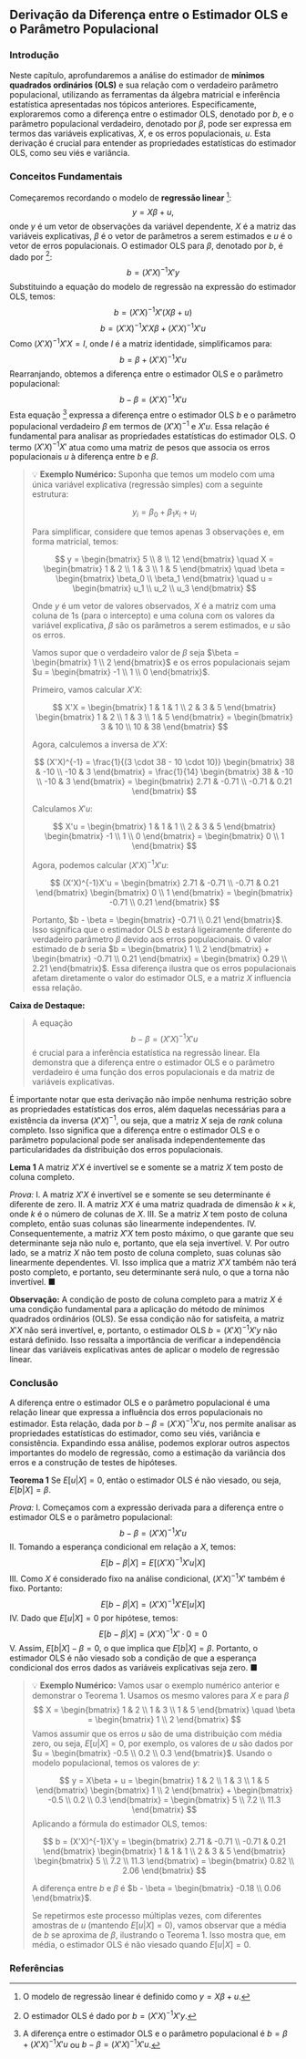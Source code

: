## Derivação da Diferença entre o Estimador OLS e o Parâmetro Populacional

### Introdução
Neste capítulo, aprofundaremos a análise do estimador de **mínimos quadrados ordinários (OLS)** e sua relação com o verdadeiro parâmetro populacional, utilizando as ferramentas da álgebra matricial e inferência estatística apresentadas nos tópicos anteriores. Especificamente, exploraremos como a diferença entre o estimador OLS, denotado por $b$, e o parâmetro populacional verdadeiro, denotado por $\beta$, pode ser expressa em termos das variáveis explicativas, $X$, e os erros populacionais, $u$. Esta derivação é crucial para entender as propriedades estatísticas do estimador OLS, como seu viés e variância.

### Conceitos Fundamentais
Começaremos recordando o modelo de **regressão linear** [^8.1.1]:
$$y = X\beta + u,$$
onde $y$ é um vetor de observações da variável dependente, $X$ é a matriz das variáveis explicativas, $\beta$ é o vetor de parâmetros a serem estimados e $u$ é o vetor de erros populacionais. O estimador OLS para $\beta$, denotado por $b$, é dado por [^8.1.6]:
$$b = (X'X)^{-1}X'y$$
Substituindo a equação do modelo de regressão na expressão do estimador OLS, temos:
$$b = (X'X)^{-1}X'(X\beta + u)$$
$$b = (X'X)^{-1}X'X\beta + (X'X)^{-1}X'u$$
Como $(X'X)^{-1}X'X = I$, onde $I$ é a matriz identidade, simplificamos para:
$$b = \beta + (X'X)^{-1}X'u$$
Rearranjando, obtemos a diferença entre o estimador OLS e o parâmetro populacional:
$$b - \beta = (X'X)^{-1}X'u$$
Esta equação [^8.1.12] expressa a diferença entre o estimador OLS $b$ e o parâmetro populacional verdadeiro $\beta$ em termos de $(X'X)^{-1}$ e $X'u$. Essa relação é fundamental para analisar as propriedades estatísticas do estimador OLS. O termo $(X'X)^{-1}X'$ atua como uma matriz de pesos que associa os erros populacionais $u$ à diferença entre $b$ e $\beta$.

> 💡 **Exemplo Numérico:** Suponha que temos um modelo com uma única variável explicativa (regressão simples) com a seguinte estrutura:
>
> $$ y_i = \beta_0 + \beta_1 x_i + u_i $$
>
> Para simplificar, considere que temos apenas 3 observações e, em forma matricial, temos:
>
> $$ y = \begin{bmatrix} 5 \\ 8 \\ 12 \end{bmatrix} \quad X = \begin{bmatrix} 1 & 2 \\ 1 & 3 \\ 1 & 5 \end{bmatrix} \quad \beta = \begin{bmatrix} \beta_0 \\ \beta_1 \end{bmatrix} \quad u = \begin{bmatrix} u_1 \\ u_2 \\ u_3 \end{bmatrix} $$
>
> Onde $y$ é um vetor de valores observados, $X$ é a matriz com uma coluna de 1s (para o intercepto) e uma coluna com os valores da variável explicativa, $\beta$ são os parâmetros a serem estimados, e $u$ são os erros.
>
>  Vamos supor que o verdadeiro valor de $\beta$ seja $\beta = \begin{bmatrix} 1 \\ 2 \end{bmatrix}$ e os erros populacionais sejam $u = \begin{bmatrix} -1 \\ 1 \\ 0 \end{bmatrix}$.
>
>  Primeiro, vamos calcular $X'X$:
>
> $$ X'X = \begin{bmatrix} 1 & 1 & 1 \\ 2 & 3 & 5 \end{bmatrix} \begin{bmatrix} 1 & 2 \\ 1 & 3 \\ 1 & 5 \end{bmatrix} = \begin{bmatrix} 3 & 10 \\ 10 & 38 \end{bmatrix} $$
>
>  Agora, calculemos a inversa de $X'X$:
>
> $$ (X'X)^{-1} = \frac{1}{(3 \cdot 38 - 10 \cdot 10)} \begin{bmatrix} 38 & -10 \\ -10 & 3 \end{bmatrix} = \frac{1}{14} \begin{bmatrix} 38 & -10 \\ -10 & 3 \end{bmatrix} =  \begin{bmatrix} 2.71 & -0.71 \\ -0.71 & 0.21 \end{bmatrix} $$
>
>  Calculamos $X'u$:
>
> $$ X'u = \begin{bmatrix} 1 & 1 & 1 \\ 2 & 3 & 5 \end{bmatrix} \begin{bmatrix} -1 \\ 1 \\ 0 \end{bmatrix} = \begin{bmatrix} 0 \\ 1 \end{bmatrix} $$
>
>  Agora, podemos calcular $(X'X)^{-1}X'u$:
>
> $$ (X'X)^{-1}X'u = \begin{bmatrix} 2.71 & -0.71 \\ -0.71 & 0.21 \end{bmatrix} \begin{bmatrix} 0 \\ 1 \end{bmatrix} = \begin{bmatrix} -0.71 \\ 0.21 \end{bmatrix} $$
>
>  Portanto, $b - \beta = \begin{bmatrix} -0.71 \\ 0.21 \end{bmatrix}$. Isso significa que o estimador OLS $b$ estará ligeiramente diferente do verdadeiro parâmetro $\beta$ devido aos erros populacionais. O valor estimado de $b$ seria $b = \begin{bmatrix} 1 \\ 2 \end{bmatrix} + \begin{bmatrix} -0.71 \\ 0.21 \end{bmatrix} = \begin{bmatrix} 0.29 \\ 2.21 \end{bmatrix}$. Essa diferença ilustra que os erros populacionais afetam diretamente o valor do estimador OLS, e a matriz $X$ influencia essa relação.

**Caixa de Destaque:**
>A equação $$b - \beta = (X'X)^{-1}X'u$$ é crucial para a inferência estatística na regressão linear. Ela demonstra que a diferença entre o estimador OLS e o parâmetro verdadeiro é uma função dos erros populacionais e da matriz de variáveis explicativas.

É importante notar que esta derivação não impõe nenhuma restrição sobre as propriedades estatísticas dos erros, além daquelas necessárias para a existência da inversa $(X'X)^{-1}$, ou seja, que a matriz $X$ seja de *rank* coluna completo. Isso significa que a diferença entre o estimador OLS e o parâmetro populacional pode ser analisada independentemente das particularidades da distribuição dos erros populacionais.

**Lema 1**
A matriz $X'X$ é invertível se e somente se a matriz $X$ tem posto de coluna completo.

*Prova:*
I. A matriz $X'X$ é invertível se e somente se seu determinante é diferente de zero.
II. A matriz $X'X$ é uma matriz quadrada de dimensão $k \times k$, onde $k$ é o número de colunas de $X$.
III. Se a matriz $X$ tem posto de coluna completo, então suas colunas são linearmente independentes.
IV. Consequentemente, a matriz $X'X$ tem posto máximo, o que garante que seu determinante seja não nulo e, portanto, que ela seja invertível.
V. Por outro lado, se a matriz $X$ não tem posto de coluna completo, suas colunas são linearmente dependentes.
VI. Isso implica que a matriz $X'X$ também não terá posto completo, e portanto, seu determinante será nulo, o que a torna não invertível. ■

**Observação:**
A condição de posto de coluna completo para a matriz $X$ é uma condição fundamental para a aplicação do método de mínimos quadrados ordinários (OLS). Se essa condição não for satisfeita, a matriz $X'X$ não será invertível, e, portanto, o estimador OLS $b = (X'X)^{-1}X'y$ não estará definido. Isso ressalta a importância de verificar a independência linear das variáveis explicativas antes de aplicar o modelo de regressão linear.

### Conclusão
A diferença entre o estimador OLS e o parâmetro populacional é uma relação linear que expressa a influência dos erros populacionais no estimador. Esta relação, dada por $b - \beta = (X'X)^{-1}X'u$, nos permite analisar as propriedades estatísticas do estimador, como seu viés, variância e consistência. Expandindo essa análise, podemos explorar outros aspectos importantes do modelo de regressão, como a estimação da variância dos erros e a construção de testes de hipóteses.

**Teorema 1**
Se $E[u|X] = 0$, então o estimador OLS é não viesado, ou seja, $E[b|X] = \beta$.

*Prova:*
I. Começamos com a expressão derivada para a diferença entre o estimador OLS e o parâmetro populacional:
$$b - \beta = (X'X)^{-1}X'u$$
II. Tomando a esperança condicional em relação a $X$, temos:
$$E[b - \beta|X] = E[(X'X)^{-1}X'u|X]$$
III. Como $X$ é considerado fixo na análise condicional, $(X'X)^{-1}X'$ também é fixo. Portanto:
$$E[b - \beta|X] = (X'X)^{-1}X'E[u|X]$$
IV. Dado que $E[u|X] = 0$ por hipótese, temos:
$$E[b - \beta|X] = (X'X)^{-1}X' \cdot 0 = 0$$
V. Assim, $E[b|X] - \beta = 0$, o que implica que $E[b|X] = \beta$. Portanto, o estimador OLS é não viesado sob a condição de que a esperança condicional dos erros dados as variáveis explicativas seja zero. ■

> 💡 **Exemplo Numérico:** Vamos usar o exemplo numérico anterior e demonstrar o Teorema 1. Usamos os mesmo valores para $X$ e para $\beta$
> $$ X = \begin{bmatrix} 1 & 2 \\ 1 & 3 \\ 1 & 5 \end{bmatrix} \quad \beta = \begin{bmatrix} 1 \\ 2 \end{bmatrix} $$
> Vamos assumir que os erros $u$ são de uma distribuição com média zero, ou seja, $E[u|X]=0$, por exemplo, os valores de $u$ são dados por $u = \begin{bmatrix} -0.5 \\ 0.2 \\ 0.3 \end{bmatrix}$. Usando o modelo populacional, temos os valores de $y$:
>
>  $$ y = X\beta + u = \begin{bmatrix} 1 & 2 \\ 1 & 3 \\ 1 & 5 \end{bmatrix} \begin{bmatrix} 1 \\ 2 \end{bmatrix} + \begin{bmatrix} -0.5 \\ 0.2 \\ 0.3 \end{bmatrix} =  \begin{bmatrix} 5 \\ 7.2 \\ 11.3 \end{bmatrix} $$
>  Aplicando a fórmula do estimador OLS, temos:
>
> $$ b = (X'X)^{-1}X'y =  \begin{bmatrix} 2.71 & -0.71 \\ -0.71 & 0.21 \end{bmatrix} \begin{bmatrix} 1 & 1 & 1 \\ 2 & 3 & 5 \end{bmatrix} \begin{bmatrix} 5 \\ 7.2 \\ 11.3 \end{bmatrix} = \begin{bmatrix} 0.82 \\ 2.06 \end{bmatrix} $$
>
> A diferença entre $b$ e $\beta$ é $b - \beta = \begin{bmatrix} -0.18 \\ 0.06 \end{bmatrix}$.
>
>  Se repetirmos este processo múltiplas vezes, com diferentes amostras de $u$ (mantendo $E[u|X]=0$), vamos observar que a média de $b$ se aproxima de $\beta$, ilustrando o Teorema 1. Isso mostra que, em média, o estimador OLS é não viesado quando $E[u|X] = 0$.
>

### Referências
[^8.1.1]:  O modelo de regressão linear é definido como $y = X\beta + u$.
[^8.1.6]: O estimador OLS é dado por $b = (X'X)^{-1}X'y$.
[^8.1.12]: A diferença entre o estimador OLS e o parâmetro populacional é $b = \beta + (X'X)^{-1}X'u$ ou $b - \beta = (X'X)^{-1}X'u$.
<!-- END -->
